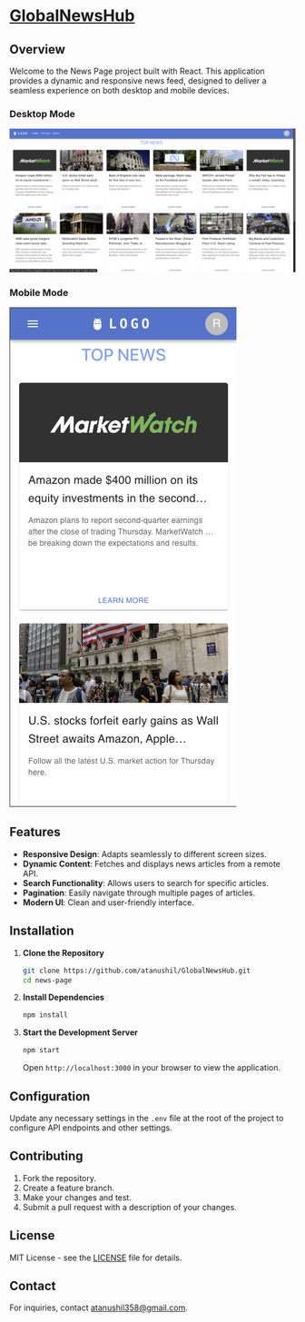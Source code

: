 # [GlobalNewsHub]()

## Overview

Welcome to the News Page project built with React. This application provides a dynamic and responsive news feed, designed to deliver a seamless experience on both desktop and mobile devices.

### Desktop Mode

![Desktop Mode](public/desktopmode.png)

### Mobile Mode

![Mobile Mode](public/mobilemode.png)

## Features

- **Responsive Design**: Adapts seamlessly to different screen sizes.
- **Dynamic Content**: Fetches and displays news articles from a remote API.
- **Search Functionality**: Allows users to search for specific articles.
- **Pagination**: Easily navigate through multiple pages of articles.
- **Modern UI**: Clean and user-friendly interface.

## Installation

1. **Clone the Repository**

   ```bash
   git clone https://github.com/atanushil/GlobalNewsHub.git
   cd news-page
   ```

2. **Install Dependencies**

   ```bash
   npm install
   ```

3. **Start the Development Server**

   ```bash
   npm start
   ```

   Open `http://localhost:3000` in your browser to view the application.

## Configuration

Update any necessary settings in the `.env` file at the root of the project to configure API endpoints and other settings.

## Contributing

1. Fork the repository.
2. Create a feature branch.
3. Make your changes and test.
4. Submit a pull request with a description of your changes.

## License

MIT License - see the [LICENSE](LICENSE) file for details.

## Contact

For inquiries, contact [atanushil358@gmail.com](mailto:atanushil358@gmail.com).

```

